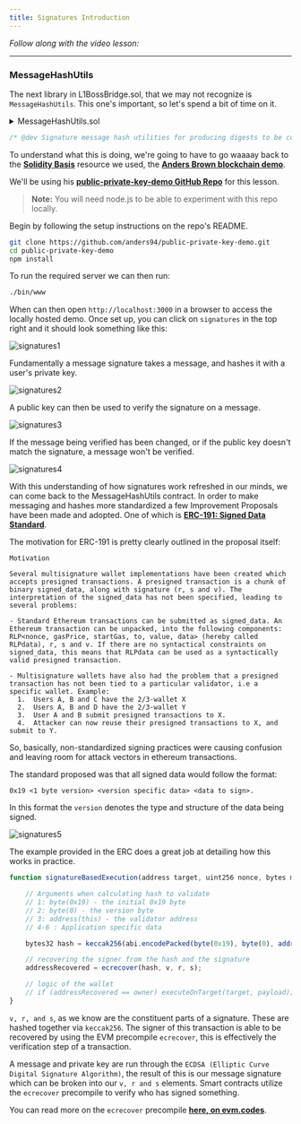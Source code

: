 ```yaml
---
title: Signatures Introduction
---
```


_Follow along with the video lesson:_

---

### MessageHashUtils

The next library in L1BossBridge.sol, that we may not recognize is `MessageHashUtils`. This one's important, so let's spend a bit of time on it.

<details>
<summary>MessageHashUtils.sol</summary>

```solidity
// SPDX-License-Identifier: MIT
// OpenZeppelin Contracts (last updated v5.0.0) (utils/cryptography/MessageHashUtils.sol)

pragma solidity ^0.8.20;

import {Strings} from "../Strings.sol";

/**
 * @dev Signature message hash utilities for producing digests to be consumed by {ECDSA} recovery or signing.
 *
 * The library provides methods for generating a hash of a message that conforms to the
 * https://eips.ethereum.org/EIPS/eip-191[EIP 191] and https://eips.ethereum.org/EIPS/eip-712[EIP 712]
 * specifications.
 */
library MessageHashUtils {
    /**
     * @dev Returns the keccak256 digest of an EIP-191 signed data with version
     * `0x45` (`personal_sign` messages).
     *
     * The digest is calculated by prefixing a bytes32 `messageHash` with
     * `"\x19Ethereum Signed Message:\n32"` and hashing the result. It corresponds with the
     * hash signed when using the https://eth.wiki/json-rpc/API#eth_sign[`eth_sign`] JSON-RPC method.
     *
     * NOTE: The `messageHash` parameter is intended to be the result of hashing a raw message with
     * keccak256, although any bytes32 value can be safely used because the final digest will
     * be re-hashed.
     *
     * See {ECDSA-recover}.
     */
    function toEthSignedMessageHash(bytes32 messageHash) internal pure returns (bytes32 digest) {
        /// @solidity memory-safe-assembly
        assembly {
            mstore(0x00, "\x19Ethereum Signed Message:\n32") // 32 is the bytes-length of messageHash
            mstore(0x1c, messageHash) // 0x1c (28) is the length of the prefix
            digest := keccak256(0x00, 0x3c) // 0x3c is the length of the prefix (0x1c) + messageHash (0x20)
        }
    }

    /**
     * @dev Returns the keccak256 digest of an EIP-191 signed data with version
     * `0x45` (`personal_sign` messages).
     *
     * The digest is calculated by prefixing an arbitrary `message` with
     * `"\x19Ethereum Signed Message:\n" + len(message)` and hashing the result. It corresponds with the
     * hash signed when using the https://eth.wiki/json-rpc/API#eth_sign[`eth_sign`] JSON-RPC method.
     *
     * See {ECDSA-recover}.
     */
    function toEthSignedMessageHash(bytes memory message) internal pure returns (bytes32) {
        return
            keccak256(bytes.concat("\x19Ethereum Signed Message:\n", bytes(Strings.toString(message.length)), message));
    }

    /**
     * @dev Returns the keccak256 digest of an EIP-191 signed data with version
     * `0x00` (data with intended validator).
     *
     * The digest is calculated by prefixing an arbitrary `data` with `"\x19\x00"` and the intended
     * `validator` address. Then hashing the result.
     *
     * See {ECDSA-recover}.
     */
    function toDataWithIntendedValidatorHash(address validator, bytes memory data) internal pure returns (bytes32) {
        return keccak256(abi.encodePacked(hex"19_00", validator, data));
    }

    /**
     * @dev Returns the keccak256 digest of an EIP-712 typed data (EIP-191 version `0x01`).
     *
     * The digest is calculated from a `domainSeparator` and a `structHash`, by prefixing them with
     * `\x19\x01` and hashing the result. It corresponds to the hash signed by the
     * https://eips.ethereum.org/EIPS/eip-712[`eth_signTypedData`] JSON-RPC method as part of EIP-712.
     *
     * See {ECDSA-recover}.
     */
    function toTypedDataHash(bytes32 domainSeparator, bytes32 structHash) internal pure returns (bytes32 digest) {
        /// @solidity memory-safe-assembly
        assembly {
            let ptr := mload(0x40)
            mstore(ptr, hex"19_01")
            mstore(add(ptr, 0x02), domainSeparator)
            mstore(add(ptr, 0x22), structHash)
            digest := keccak256(ptr, 0x42)
        }
    }
}
```

</details>


```js
/* @dev Signature message hash utilities for producing digests to be consumed by {ECDSA} recovery or signing.
```

To understand what this is doing, we're going to have to go waaaay back to the [**Solidity Basis**](https://updraft.cyfrin.io/courses/solidity) resource we used, the [**Anders Brown blockchain demo**](https://andersbrownworth.com/blockchain/).

We'll be using his [**public-private-key-demo GitHub Repo**](https://github.com/anders94/public-private-key-demo) for this lesson.

> **Note:** You will need node.js to be able to experiment with this repo locally.

Begin by following the setup instructions on the repo's README.

```bash
git clone https://github.com/anders94/public-private-key-demo.git
cd public-private-key-demo
npm install
```

To run the required server we can then run:

```bash
./bin/www
```

When can then open `http://localhost:3000` in a browser to access the locally hosted demo. Once set up, you can click on `signatures` in the top right and it should look something like this:

![signatures1](/security-section-7/12-signatures/signatures1.png)

Fundamentally a message signature takes a message, and hashes it with a user's private key.

![signatures2](/security-section-7/12-signatures/signatures2.png)

A public key can then be used to verify the signature on a message.

![signatures3](/security-section-7/12-signatures/signatures3.png)

If the message being verified has been changed, or if the public key doesn't match the signature, a message won't be verified.

![signatures4](/security-section-7/12-signatures/signatures4.png)

With this understanding of how signatures work refreshed in our minds, we can come back to the MessageHashUtils contract. In order to make messaging and hashes more standardized a few Improvement Proposals have been made and adopted. One of which is [**ERC-191: Signed Data Standard**](https://eips.ethereum.org/EIPS/eip-191).

The motivation for ERC-191 is pretty clearly outlined in the proposal itself:

    Motivation

    Several multisignature wallet implementations have been created which accepts presigned transactions. A presigned transaction is a chunk of binary signed_data, along with signature (r, s and v). The interpretation of the signed_data has not been specified, leading to several problems:

    - Standard Ethereum transactions can be submitted as signed_data. An Ethereum transaction can be unpacked, into the following components: RLP<nonce, gasPrice, startGas, to, value, data> (hereby called RLPdata), r, s and v. If there are no syntactical constraints on signed_data, this means that RLPdata can be used as a syntactically valid presigned transaction.

    - Multisignature wallets have also had the problem that a presigned transaction has not been tied to a particular validator, i.e a specific wallet. Example:
      1.  Users A, B and C have the 2/3-wallet X
      2.  Users A, B and D have the 2/3-wallet Y
      3.  User A and B submit presigned transactions to X.
      4.  Attacker can now reuse their presigned transactions to X, and submit to Y.

So, basically, non-standardized signing practices were causing confusion and leaving room for attack vectors in ethereum transactions.

The standard proposed was that all signed data would follow the format:

```
0x19 <1 byte version> <version specific data> <data to sign>.
```

In this format the `version` denotes the type and structure of the data being signed.

![signatures5](/security-section-7/12-signatures/signatures5.png)

The example provided in the ERC does a great job at detailing how this works in practice.

```js
function signatureBasedExecution(address target, uint256 nonce, bytes memory payload, uint8 v, bytes32 r, bytes32 s) public payable {

    // Arguments when calculating hash to validate
    // 1: byte(0x19) - the initial 0x19 byte
    // 2: byte(0) - the version byte
    // 3: address(this) - the validator address
    // 4-6 : Application specific data

    bytes32 hash = keccak256(abi.encodePacked(byte(0x19), byte(0), address(this), msg.value, nonce, payload));

    // recovering the signer from the hash and the signature
    addressRecovered = ecrecover(hash, v, r, s);

    // logic of the wallet
    // if (addressRecovered == owner) executeOnTarget(target, payload);
}
```

`v, r, and s`, as we know are the constituent parts of a signature. These are hashed together via `keccak256`. The signer of this transaction is able to be recovered by using the EVM precompile `ecrecover`, this is effectively the verification step of a transaction.

A message and private key are run through the `ECDSA (Elliptic Curve Digital Signature Algorithm)`, the result of this is our message signature which can be broken into our `v, r and s` elements. Smart contracts utilize the `ecrecover` precompile to verify who has signed something.

You can read more on the `ecrecover` precompile [**here, on evm.codes**](https://www.evm.codes/precompiled).
